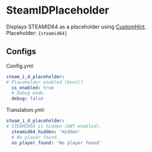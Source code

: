 # SteamIDPlaceholder
Displays STEAMID64 as a placeholder using [CustomHint](https://github.com/BTF-SCPSL/CustomHint).  
Placeholder: `{steamid64}`

## Configs
Config.yml:
```yaml
steam_i_d_placeholder:
# Placeholder enabled (bool)?
  is_enabled: true
  # Debug mode.
  debug: false
```
Translation.yml:
```yaml
steam_i_d_placeholder:
# STEAMID64 is hidden (DNT enabled).
  steamid64_hidden: 'Hidden'
  # No player found.
  no_player_found: 'No player found'
```
